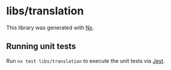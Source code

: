 # libs/translation

This library was generated with [Nx](https://nx.dev).

## Running unit tests

Run `nx test libs/translation` to execute the unit tests via [Jest](https://jestjs.io).
